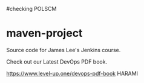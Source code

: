 #checking POLSCM
# maven-project

Source code for James Lee's Jenkins course.

Check out our Latest DevOps PDF book.

https://www.level-up.one/devops-pdf-book
HARAMI
